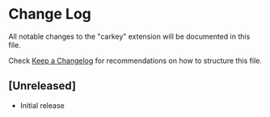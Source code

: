 # Change Log

All notable changes to the "carkey" extension will be documented in this file.

Check [Keep a Changelog](http://keepachangelog.com/) for recommendations on how to structure this file.

## [Unreleased]

- Initial release

